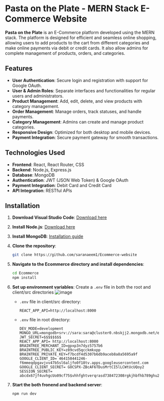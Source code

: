 # Pasta on the Plate - MERN Stack E-Commerce Website
**Pasta on the Plate** is an E-Commerce platform developed using the MERN stack. The platform is designed for efficient and seamless online shopping, allowing users to add products to the cart from different categories and make online payments via debit or credit cards. It also allow admins for complete management of products, orders, and categories.

## Features
- **User Authentication**: Secure login and registration with support for Google OAuth.
- **User & Admin Roles**: Separate interfaces and functionalities for regular users and administrators.
- **Product Management**: Add, edit, delete, and view products with category management.
- **Order Management**: Manage orders, track statuses, and handle payments.
- **Category Management**: Admins can create and manage product categories.
- **Responsive Design**: Optimized for both desktop and mobile devices.
- **Payment Integration**: Secure payment gateway for smooth transactions.

## Technologies Used
- **Frontend**: React, React Router, CSS
- **Backend**: Node.js, Express.js
- **Database**: MongoDB
- **Authentication**: JWT (JSON Web Token) & Google OAuth
- **Payment Integration**: Debit Card and Credit Card
- **API Integration**: RESTful APIs

## Installation

1. **Download Visual Studio Code**: [Download here](https://code.visualstudio.com/docs/setup/windows)

2. **Install Node.js**: [Download here](https://nodejs.org/)

3. **Install MongoDB**: [Installation guide](https://www.mongodb.com/try/download/community)

4. **Clone the repository**:
    ```bash
    git clone https://github.com/saranaeem1/Ecommerce-website
    ```

5. **Navigate to the Ecommerce directory and install dependencies**:
    ```bash
    cd Ecommerce
    npm install
    ```

6. **Set up environment variables**:
   Create a `.env` file in both the root and client/src directories
   ![image](https://github.com/user-attachments/assets/90f55da5-32f8-40f9-ba53-551db48017ad)

   - `.env` file in client/src directory:
     ```env
     REACT_APP_API=http://localhost:8000
     ```

   - `.env` file in root directory:
     ```env
     DEV_MODE=development
     MONGO_URL=mongodb+srv://sara:sara@cluster0.nbskjj2.mongodb.net/ecommerce
     JWT_SECRET=$$$$$$$$
     REACT_APP_API= http://localhost:8000
     BRAINTREE_MERCHANT_ID=gpxp3n7dyz5757b6
     BRAINTREE_PUBLIC_KEY=z89cvd5qcckmkxpp
     BRAINTREE_PRIVATE_KEY=f7bcdf4d5307b6db9aceb8a8a5695a9f
     GOOGLE_CLIENT_ID= 464158441246-f6mmeqdpgavjvv47b5sl6aljfo0f18tv.apps.googleusercontent.com
     GOOGLE_CLIENT_SECRET= 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
     SESSION_SECRET= abcdx67jf4uvhgcUo09cf75$vhhfghtverqrasd738472308rgkjhbfhb789ghu23rsa
     ```
     
8. **Start the both fronend and backend server**:
    ```bash
    npm run dev
    ```

